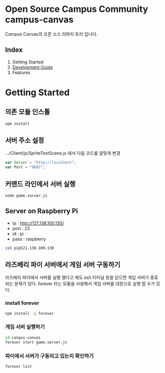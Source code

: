 # Open Source Campus Community campus-canvas
Campus Canvas의 오픈 소스 리파지 토리 입니다.

## Index
1. Getting Started
2. [Development Guide](https://github.com/UniverseHan/campus-canvas/wiki/Guide)
3. Features

# Getting Started
## 의존 모듈 인스톨
```bash
npm install
```

## 서버 주소 설정
.../Client/js/SpriteTestScene.js 에서 다음 코드를 알맞게 변경

```javascript
var Server = "http://localhost";
var Port = "9892";
```

## 커맨드 라인에서 서버 실행
```bash
node game.server.js
```

## Server on Raspberry Pi
* ip : http://121.138.100.130/
* port : 22
* id : pi
* pass : raspberry

```bash
ssh pi@121.138.100.130
```

## 라즈베리 파이 서버에서 게임 서버 구동하기
라즈베리 파이에서 서버를 실행 했다고 해도 ssh 터미널 창을 닫으면 게임 서버가 종료되는 문제가 있다. forever 라는 모듈을 사용해서 게임 서버를 대몬으로 실행 할 수가 있다.

### install forever
```bash
npm install -g forever
```

### 게임 서버 실행하기
```bash
cd canpus-canvas
forever start game.server.js
```

### 파이에서 서버가 구동되고 있는지 확인하기
```bash
forever list
```




